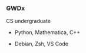 <!-- <picture>
    <source media="(prefers-color-scheme: dark)" srcset="https://github-readme-stats.vercel.app/api?username=GWDx&show_icons=true&theme=radical&border_color=6f6f6f&custom_title=GitHub Stats">
    <source media="(prefers-color-scheme: light)" srcset="https://github-readme-stats.vercel.app/api?username=GWDx&show_icons=true&custom_title=GitHub Stats">
</picture> -->

<!-- <picture>
    <source media="(prefers-color-scheme: dark)" srcset="https://github-readme-stats.vercel.app/api/wakatime?langs_count=5&username=GWDx&theme=radical&border_color=6f6f6f">
    <source media="(prefers-color-scheme: light)" srcset="https://github-readme-stats.vercel.app/api/wakatime?langs_count=5&username=GWDx">
</picture> -->

<img align="right" alt="" src="https://github-readme-stats.vercel.app/api?username=GWDx&show_icons=true&custom_title=GitHub%20Stats">

<img align="right" alt="" src="https://github-readme-stats.vercel.app/api/wakatime?langs_count=5&username=GWDx">


### GWDx

CS undergraduate

- Python, Mathematica, C++

- Debian, Zsh, VS Code
